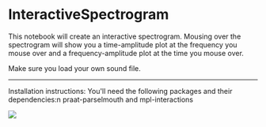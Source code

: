 # InteractiveSpectrogram

This notebook will create an interactive spectrogram.  Mousing over the spectrogram will show you a time-amplitude plot at the frequency you mouse over and a frequency-amplitude plot at the time you mouse over.

Make sure you load your own sound file.

---------
Installation instructions:
You'll need the following packages and their dependencies:n praat-parselmouth and mpl-interactions


<img src="https://github.com/drfeinberg/InteractiveSpectrogram/blob/master/Interactive%20Spectrogram.gif">
